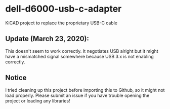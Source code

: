 # dell-d6000-usb-c-adapter
KiCAD project to replace the proprietary USB-C cable

## Update (March 23, 2020):
This doesn't seem to work correctly. It negotiates USB alright but it might have a mismatched signal somewhere because USB 3.x is not enabling correctly.

## Notice

I tried cleaning up this project before importing this to Github, so it might not load properly. Please submit an issue if you have trouble opening the project or loading any libraries!
